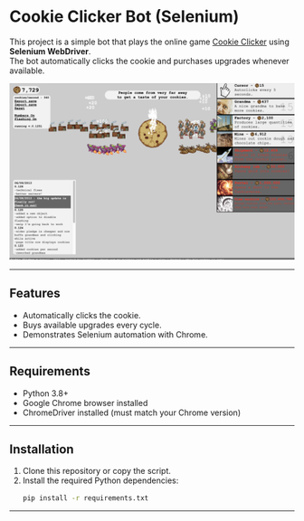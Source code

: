 # Cookie Clicker Bot (Selenium)

This project is a simple bot that plays the online game [Cookie Clicker](https://orteil.dashnet.org/experiments/cookie/) using **Selenium WebDriver**.  
The bot automatically clicks the cookie and purchases upgrades whenever available.

![cookie_clicker](cookie_clicker.png)

---
## Features
- Automatically clicks the cookie.
- Buys available upgrades every cycle.
- Demonstrates Selenium automation with Chrome.
---
## Requirements
- Python 3.8+
- Google Chrome browser installed
- ChromeDriver installed (must match your Chrome version)
---
## Installation

1. Clone this repository or copy the script.
2. Install the required Python dependencies:
   ```bash
   pip install -r requirements.txt
   ```
   
---